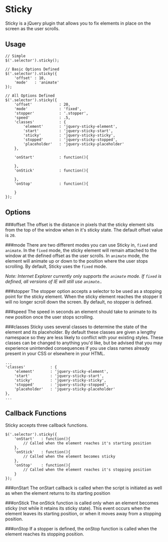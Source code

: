 
Sticky
====================
Sticky is a jQuery plugin that allows you to fix elements in place on the screen as the user scrolls.

Usage
--------------------
	// Simple
	$('.selector').sticky();
	
	// Basic Options Defined
	$('.selector').sticky({
		'offset' : 10,
		'mode'   : 'animate'
	});
	
	// All Options Defined
	$('.selector').sticky({
		'offset'			: 20,
		'mode'				: 'fixed',
		'stopper'			: '.stopper',
		'speed'				: .5,
		'classes'			: {
			'element'		: 'jquery-sticky-element',
			'start'			: 'jquery-sticky-start',
			'sticky'		: 'jquery-sticky-sticky',
			'stopped'		: 'jquery-sticky-stopped',
			'placeholder'	: 'jquery-sticky-placeholder'
		},
		
		'onStart'			: function(){
			
		},
		'onStick'			: function(){
			
		},
		'onStop'			: function(){
			
		}
	});

Options
--------------------
###offset
The offset is the distance in pixels that the sticky element sits from the top of the window when in it's 
sticky state. The default offset value is `20`.

###mode
There are two different modes you can use Sticky in, `fixed` and `animate`. In the `fixed` mode, the sticky 
element will remain attached to the window at the defined offset as the user scrolls. In `animate` mode, 
the element will animate up or down to the position where the user stops scrolling. By default, Sticky uses 
the `fixed` mode.

*Note: Internet Explorer currently only supports the `animate` mode. If `fixed` is defined, all versions of IE will still use `animate`..*

###stopper
The stopper option accepts a selector to be used as a stopping point for the sticky element. When the sticky 
element reaches the stopper it will no longer scroll down the screen. By default, no stopper is defined.

###speed
The speed in seconds an element should take to animate to its new position once the user stops scrolling.

###classes
Sticky uses several classes to determine the state of the element and its placeholder. By default these classes
are given a lengthy namespace so they are less likely to conflict with your existing styles. These classes can
be changed to anything you'd like, but be advised that you may experience unintended consequences if you use
class names already present in your CSS or elsewhere in your HTML.

	...
	'classes'			: {
		'element'		: 'jquery-sticky-element',
		'start'			: 'jquery-sticky-start',
		'sticky'		: 'jquery-sticky-sticky',
		'stopped'		: 'jquery-sticky-stopped',
		'placeholder'	: 'jquery-sticky-placeholder'
	},
	...

Callback Functions
--------------------
Sticky accepts three callback functions.

	$('.selector').sticky({
		'onStart'	: function(){
			// Called when the element reaches it's starting position
		},
		'onStick'	: function(){
			// Called when the element becomes sticky
		},
		'onStop'	: function(){
			// Called when the element reaches it's stopping position
		}
	});
	
###onStart
The onStart callback is called when the script is initiated as well as when the element returns to its starting position
	
###onStick
The onStick function is called only when an element becomes sticky (not while it retains its sticky state). This event occurs when the element leaves its starting position, or when it moves away from a stopping position.
	
###onStop
If a stopper is defined, the onStop function is called when the element reaches its stopping position.